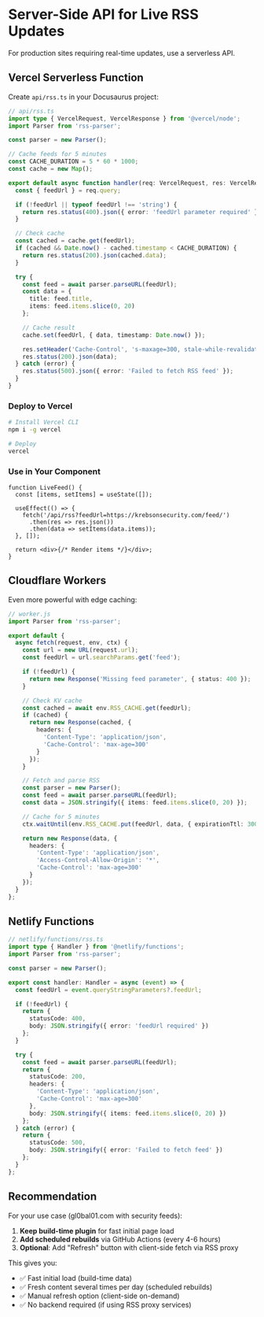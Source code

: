 # Server-Side API for Live RSS Updates

For production sites requiring real-time updates, use a serverless API.

## Vercel Serverless Function

Create `api/rss.ts` in your Docusaurus project:

```typescript
// api/rss.ts
import type { VercelRequest, VercelResponse } from '@vercel/node';
import Parser from 'rss-parser';

const parser = new Parser();

// Cache feeds for 5 minutes
const CACHE_DURATION = 5 * 60 * 1000;
const cache = new Map();

export default async function handler(req: VercelRequest, res: VercelResponse) {
  const { feedUrl } = req.query;

  if (!feedUrl || typeof feedUrl !== 'string') {
    return res.status(400).json({ error: 'feedUrl parameter required' });
  }

  // Check cache
  const cached = cache.get(feedUrl);
  if (cached && Date.now() - cached.timestamp < CACHE_DURATION) {
    return res.status(200).json(cached.data);
  }

  try {
    const feed = await parser.parseURL(feedUrl);
    const data = {
      title: feed.title,
      items: feed.items.slice(0, 20)
    };

    // Cache result
    cache.set(feedUrl, { data, timestamp: Date.now() });

    res.setHeader('Cache-Control', 's-maxage=300, stale-while-revalidate');
    res.status(200).json(data);
  } catch (error) {
    res.status(500).json({ error: 'Failed to fetch RSS feed' });
  }
}
```

### Deploy to Vercel

```bash
# Install Vercel CLI
npm i -g vercel

# Deploy
vercel
```

### Use in Your Component

```tsx
function LiveFeed() {
  const [items, setItems] = useState([]);

  useEffect(() => {
    fetch('/api/rss?feedUrl=https://krebsonsecurity.com/feed/')
      .then(res => res.json())
      .then(data => setItems(data.items));
  }, []);

  return <div>{/* Render items */}</div>;
}
```

## Cloudflare Workers

Even more powerful with edge caching:

```typescript
// worker.js
import Parser from 'rss-parser';

export default {
  async fetch(request, env, ctx) {
    const url = new URL(request.url);
    const feedUrl = url.searchParams.get('feed');

    if (!feedUrl) {
      return new Response('Missing feed parameter', { status: 400 });
    }

    // Check KV cache
    const cached = await env.RSS_CACHE.get(feedUrl);
    if (cached) {
      return new Response(cached, {
        headers: {
          'Content-Type': 'application/json',
          'Cache-Control': 'max-age=300'
        }
      });
    }

    // Fetch and parse RSS
    const parser = new Parser();
    const feed = await parser.parseURL(feedUrl);
    const data = JSON.stringify({ items: feed.items.slice(0, 20) });

    // Cache for 5 minutes
    ctx.waitUntil(env.RSS_CACHE.put(feedUrl, data, { expirationTtl: 300 }));

    return new Response(data, {
      headers: {
        'Content-Type': 'application/json',
        'Access-Control-Allow-Origin': '*',
        'Cache-Control': 'max-age=300'
      }
    });
  }
};
```

## Netlify Functions

```typescript
// netlify/functions/rss.ts
import type { Handler } from '@netlify/functions';
import Parser from 'rss-parser';

const parser = new Parser();

export const handler: Handler = async (event) => {
  const feedUrl = event.queryStringParameters?.feedUrl;

  if (!feedUrl) {
    return {
      statusCode: 400,
      body: JSON.stringify({ error: 'feedUrl required' })
    };
  }

  try {
    const feed = await parser.parseURL(feedUrl);
    return {
      statusCode: 200,
      headers: {
        'Content-Type': 'application/json',
        'Cache-Control': 'max-age=300'
      },
      body: JSON.stringify({ items: feed.items.slice(0, 20) })
    };
  } catch (error) {
    return {
      statusCode: 500,
      body: JSON.stringify({ error: 'Failed to fetch feed' })
    };
  }
};
```

## Recommendation

For your use case (gl0bal01.com with security feeds):

1. **Keep build-time plugin** for fast initial page load
2. **Add scheduled rebuilds** via GitHub Actions (every 4-6 hours)
3. **Optional**: Add "Refresh" button with client-side fetch via RSS proxy

This gives you:
- ✅ Fast initial load (build-time data)
- ✅ Fresh content several times per day (scheduled rebuilds)
- ✅ Manual refresh option (client-side on-demand)
- ✅ No backend required (if using RSS proxy services)
